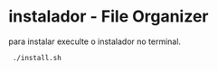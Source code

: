 <h1>instalador - File Organizer</h1>

para instalar execulte o instalador no terminal. 

```
 ./install.sh
```

